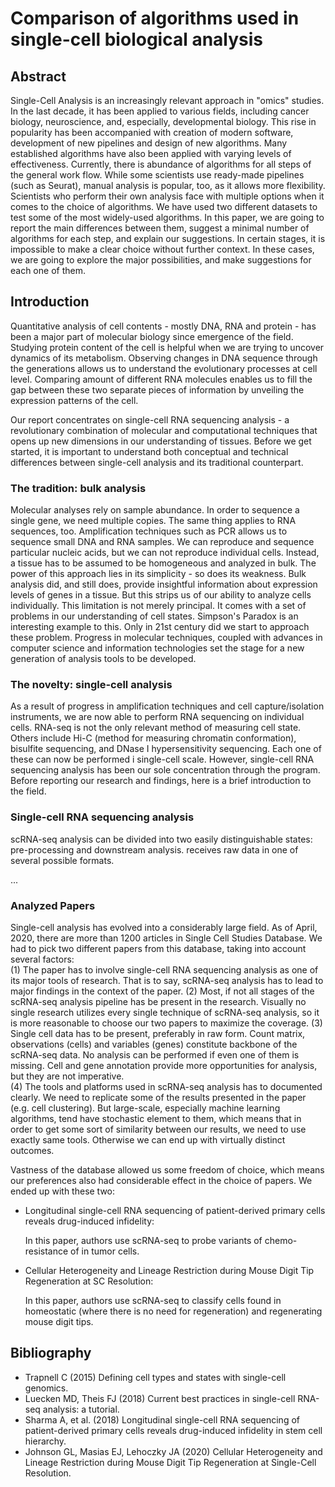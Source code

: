 # Comparison of algorithms used in single-cell biological analysis

## Abstract

Single-Cell Analysis is an increasingly relevant approach in "omics" studies. In the last decade, it has been applied to various fields, including cancer biology, neuroscience, and, especially, developmental biology. This rise in popularity has been accompanied with creation of modern software, development of new pipelines and design of new algorithms. Many established algorithms have also been applied with varying levels of effectiveness. Currently, there is abundance of algorithms for all steps of the general work flow. While some scientists use ready-made pipelines (such as Seurat), manual analysis is popular, too, as it allows more flexibility. Scientists who perform their own analysis face with multiple options when it comes to the choice of algorithms. We have used two different datasets to test some of the most widely-used algorithms. In this paper, we are going to report the main differences between them, suggest a minimal number of algorithms for each step, and explain our suggestions. In certain stages, it is impossible to make a clear choice without further context. In these cases, we are going to explore the major possibilities, and make suggestions for each one of them.

## Introduction
Quantitative analysis of cell contents - mostly DNA, RNA and protein - has been a major part of molecular biology since emergence of the field. Studying protein content of the cell is helpful when we are trying to uncover dynamics of its metabolism. Observing changes in DNA sequence through the generations allows us to understand the evolutionary processes at cell level. Comparing amount of different RNA molecules enables us to fill the gap between these two separate pieces of information by unveiling the expression patterns of the cell.  

Our report concentrates on single-cell RNA sequencing analysis - a revolutionary combination of molecular and computational techniques that opens up new dimensions in our understanding of tissues. Before we get started, it is important to understand both conceptual and technical differences between single-cell analysis and its traditional counterpart.

### The tradition: bulk analysis
Molecular analyses rely on sample abundance. In order to sequence a single gene, we need multiple copies. The same thing applies to RNA sequences, too. Amplification techniques such as PCR allows us to sequence small DNA and RNA samples. We can reproduce and sequence particular nucleic acids, but we can not reproduce individual cells. Instead, a tissue has to be assumed to be homogeneous and analyzed in bulk. The power of this approach lies in its simplicity - so does its weakness. Bulk analysis did, and still does, provide insightful information about expression levels of genes in a tissue. But this strips us of our ability to analyze cells individually. This limitation is not merely principal. It comes with a set of problems in our understanding of cell states. Simpson's Paradox is an interesting example to this. Only in 21st century did we start to approach these problem. Progress in molecular techniques, coupled with advances in computer science and information technologies set the stage for a new generation of analysis tools to be developed.

### The novelty: single-cell analysis
As a result of progress in amplification techniques and cell capture/isolation instruments, we are now able to perform RNA sequencing on individual cells. RNA-seq is not the only relevant method of measuring cell state. Others include Hi-C (method for measuring chromatin conformation), bisulfite sequencing, and DNase I hypersensitivity sequencing. Each one of these can now be performed i single-cell scale. However, single-cell RNA sequencing analysis has been our sole concentration through the program. Before reporting our research and findings, here is a brief introduction to the field.

### Single-cell RNA sequencing analysis
scRNA-seq analysis can be divided into two easily distinguishable states: pre-processing and downstream analysis.  receives raw data in one of several possible formats. 

...

### Analyzed Papers
Single-cell analysis has evolved into a considerably large field. As of April, 2020, there are more than 1200 articles in Single Cell Studies Database. We had to pick two different papers from this database, taking into account several factors:  
(1) The paper has to involve single-cell RNA sequencing analysis as one of its major tools of research. That is to say, scRNA-seq analysis has to lead to major findings in the context of the paper.
(2) Most, if not all stages of the scRNA-seq analysis pipeline has be present in the research. Visually no single research utilizes every single technique of scRNA-seq analysis, so it is more reasonable to choose our two papers to maximize the coverage.
(3) Single cell data has to be present, preferably in raw form. Count matrix, observations (cells) and variables (genes) constitute backbone of the scRNA-seq data. No analysis can be performed if even one of them is missing. Cell and gene annotation provide more opportunities for analysis, but they are not imperative.  
(4) The tools and platforms used in scRNA-seq analysis has to documented clearly. We need to replicate some of the results presented in the paper (e.g. cell clustering). But large-scale, especially machine learning algorithms, tend have stochastic element to them, which means that in order to get some sort of similarity between our results, we need to use exactly same tools. Otherwise we can end up with virtually distinct outcomes.

Vastness of the database allowed us some freedom of choice, which means our preferences also had considerable effect in the choice of papers. We ended up with these two:
- Longitudinal single-cell RNA sequencing of patient-derived primary cells reveals drug-induced infidelity:

  In this paper, authors use scRNA-seq to probe variants of chemo-resistance of in tumor cells.

- Cellular Heterogeneity and Lineage Restriction during Mouse Digit Tip Regeneration at SC Resolution:

  In this paper, authors use scRNA-seq to classify cells found in homeostatic (where there is no need for regeneration) and regenerating mouse digit tips.

## Bibliography
- Trapnell C (2015) Defining cell types and states with single-cell genomics.
- Luecken MD, Theis FJ (2018) Current best practices in single-cell RNA-seq analysis: a tutorial.
- Sharma A, et al. (2018) Longitudinal single-cell RNA sequencing of patient-derived primary cells reveals drug-induced infidelity in stem cell hierarchy.
- Johnson GL, Masias EJ, Lehoczky JA (2020) Cellular Heterogeneity and Lineage Restriction during Mouse Digit Tip Regeneration at Single-Cell Resolution.

